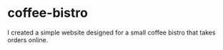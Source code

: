 # coffee-bistro
I created a simple website designed for a small coffee bistro that takes orders online.
